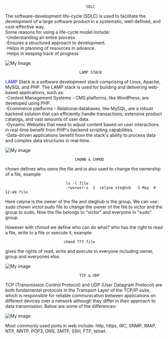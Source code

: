                                         SDLC

The software-development life-cycle (SDLC) is used to facilitate the development of a large software product in a systematic, well-defined, and cost-effective way.  
Some reasons for using a life-cycle model include:  
-Understanding an entire process  
-Ensures a structured approach to development.  
-Helps in planning of resources in advance.  
-Helps in keeping track of progress

![My Image](https://media.geeksforgeeks.org/wp-content/uploads/20231220113035/SDLC.jpg)

                                     LAMP STACK

<span style="color: blue">LAMP</span> Stack is a software development stack comprising of Linux, Apache, MySQL and PHP.
The LAMP stack is used for building and delivering web-based applications, such as:  
-Content Management Systems - CMS platforms, like WordPress, are developed using PHP.  
-Ecommerce platforms - Relational databases, like MySQL, are a robust backend solution that can efficiently handle transactions, extensive product catalogs, and vast amounts of user data.  
-Dynamic Websites that need to adjust content based on user interactions in real-time benefit from PHP's backend scripting capabilities.  
-Data-driven applications benefit from the stack's ability to process data and complex data structures in real-time.

![My image](https://phoenixnap.com/kb/wp-content/uploads/2022/01/visual-representation-of-the-lamp-stack-pnap.png)

                                   CHOWN & CHMOD

chown defines who owns the file and is also used to change the ownership of a file, example

                               ls -l file
                               -rwxrwxr-x  2  celyne steghub   5 May  9 12:49 file

Here celyne is the owner of the file and steghub is the group. We can use: sudo chown victor:sudo file to change the owner of the file to victor and the group to sudo; Now the file belongs to "victor" and everyone in "sudo" group.

However with chmod we define who can do what? who has the right to read a file, write to a file or execute it, example:

                              chmod 777 file

gives the rights of read, write and execute to everyone including owner, group and everyones else.

![My image](https://i.stack.imgur.com/6pdvJm.png)

                                     TCP & UDP

TCP (Transmission Control Protocol) and UDP (User Datagram Protocol) are both fundamental protocols in the Transport Layer of the TCP/IP suite, which is responsible for reliable communication between applications on different devices over a network although they differ in their approach to data transmission. Below are some of the differences:

![My image](https://blogger.googleusercontent.com/img/b/R29vZ2xl/AVvXsEi3Pa2R7Sv_vYfxTsfv13Tmn4j8e3MCK28VpMFvAd7rFAWeE5NfxQGDut9NGIYa6_sT23pybRxAHNyganhq-3oS9RwyX9Wa5l2enxgfvOS-AXUIwPaKymFRF0kwRcGpTlAWbkKlggsjihSD/s640/table-tcp-udp.png)

Most commonly used ports in web include: http, https, IRC, SNMP, IMAP, NTP, NNTP, POP3, DNS, SMTP, SSH, FTP, telnet.
